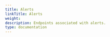 ```yaml
---
title: Alerts
linkTitle: Alerts
weight: 
description: Endpoints associated with alerts.
type: documentation
---
```

